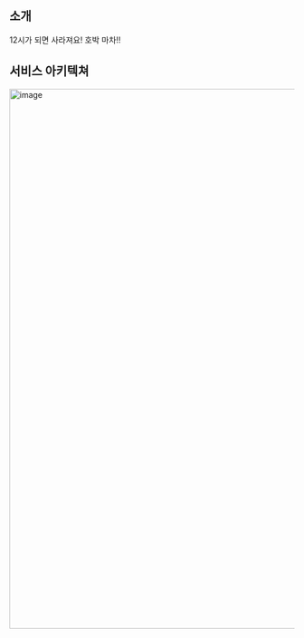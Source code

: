 ## 소개
12시가 되면 사라져요! 호박 마차!!
## 서비스 아키텍쳐
<img width="953" alt="image" src="https://github.com/PumpkinCoach/.github/assets/58386334/b80d061b-14f7-4213-b52b-51b876e00d8d">
